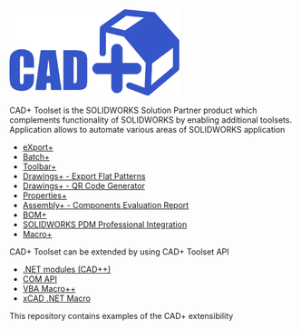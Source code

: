 <img src="logo.svg" alt="CAD+ Toolset" width="300">

CAD+ Toolset is the SOLIDWORKS Solution Partner product which complements functionality of SOLIDWORKS by enabling additional toolsets. Application allows to automate various areas of SOLIDWORKS application

* [eXport+](https://cadplus.xarial.com/export/)
* [Batch+](https://cadplus.xarial.com/batch/)
* [Toolbar+](https://cadplus.xarial.com/toolbar)
* [Drawings+ - Export Flat Patterns](https://cadplus.xarial.com/drawing/export-flat-patterns/)
* [Drawings+ - QR Code Generator](https://cadplus.xarial.com/drawing/qr-code/)
* [Properties+](https://cadplus.xarial.com/properties/)
* [Assembly+ - Components Evaluation Report](https://cadplus.xarial.com/assembly/components-evaluation-report/)
* [BOM+](https://cadplus.xarial.com/bom/)
* [SOLIDWORKS PDM Professional Integration](https://cadplus.xarial.com/swpdm/)
* [Macro+](https://cadplus.xarial.com/macro-plus/)

CAD+ Toolset can be extended by using CAD+ Toolset API

* [.NET modules (CAD++)](https://cadplus.xarial.com/extensibility/cad-plus-plus/)
* [COM API](https://cadplus.xarial.com/extensibility/com-api/)
* [VBA Macro++](https://cadplus.xarial.com/macro-plus/vba-macro/)
* [xCAD .NET Macro](https://cadplus.xarial.com/macro-plus/xcad-macro/)

This repository contains examples of the CAD+ extensibility